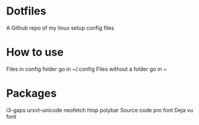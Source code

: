 # Dotfiles
A Github repo of my linux setup config files

# How to use
Files in config folder go in ~/.config
Files without a folder go in ~

# Packages
i3-gaps
urxvt-unicode
neofetch
htop
polybar
Source code pro font
Deja vu font
